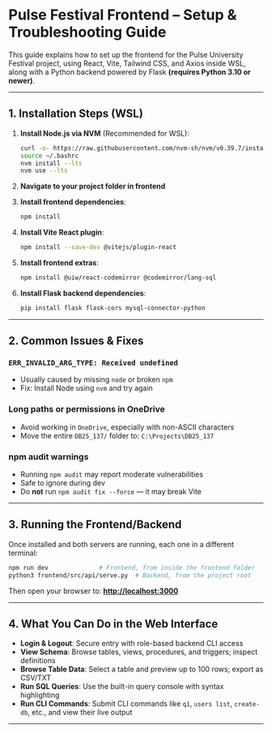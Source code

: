 # Pulse Festival Frontend – Setup & Troubleshooting Guide

This guide explains how to set up the frontend for the Pulse University Festival project, using React, Vite, Tailwind CSS, and Axios inside WSL, along with a Python backend powered by Flask **(requires Python 3.10 or newer)**.

---

## 1. Installation Steps (WSL)

1. **Install Node.js via NVM** (Recommended for WSL):

   ```bash
   curl -o- https://raw.githubusercontent.com/nvm-sh/nvm/v0.39.7/install.sh | bash
   source ~/.bashrc
   nvm install --lts
   nvm use --lts
   ```

2. **Navigate to your project folder in frontend**

3. **Install frontend dependencies**:

   ```bash
   npm install
   ```

4. **Install Vite React plugin**:

   ```bash
   npm install --save-dev @vitejs/plugin-react
   ```

5. **Install frontend extras**:

   ```bash
   npm install @uiw/react-codemirror @codemirror/lang-sql
   ```

6. **Install Flask backend dependencies**:

   ```bash
   pip install flask flask-cors mysql-connector-python
   ```

---

## 2. Common Issues & Fixes

### `ERR_INVALID_ARG_TYPE: Received undefined`

* Usually caused by missing `node` or broken `npm`
* Fix: Install Node using `nvm` and try again

### Long paths or permissions in OneDrive

* Avoid working in `OneDrive`, especially with non-ASCII characters
* Move the entire `DB25_137/` folder to: `C:\Projects\DB25_137`

### npm audit warnings

* Running `npm audit` may report moderate vulnerabilities
* Safe to ignore during dev
* Do **not** run `npm audit fix --force` — it may break Vite

---

## 3. Running the Frontend/Backend

Once installed and both servers are running, each one in a different terminal:

```bash
npm run dev              # Frontend, from inside the frontend folder
python3 frontend/src/api/serve.py  # Backend, from the project root
```

Then open your browser to:
**[http://localhost:3000](http://localhost:3000)**

---

## 4. What You Can Do in the Web Interface

- **Login & Logout**: Secure entry with role-based backend CLI access
- **View Schema**: Browse tables, views, procedures, and triggers; inspect definitions
- **Browse Table Data**: Select a table and preview up to 100 rows; export as CSV/TXT
- **Run SQL Queries**: Use the built-in query console with syntax highlighting
- **Run CLI Commands**: Submit CLI commands like `q1`, `users list`, `create-db`, etc., and view their live output

---
